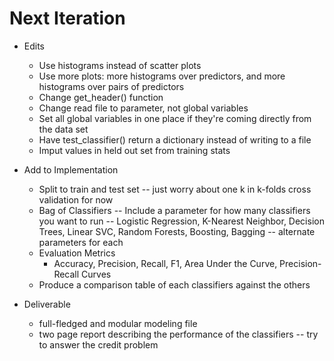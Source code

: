 # Next Iteration

- Edits
	- Use histograms instead of scatter plots
 	- Use more plots: more histograms over predictors, and more histograms over pairs of predictors
 	- Change get_header() function
 	- Change read file to parameter, not global variables
 	- Set all global variables in one place if they're coming directly from the data set
 	- Have test_classifier() return a dictionary instead of writing to a file
 	- Imput values in held out set from training stats

- Add to Implementation
	- Split to train and test set
		-- just worry about one k in k-folds cross validation for now
	- Bag of Classifiers
		-- Include a parameter for how many classifiers you want to run
		-- Logistic Regression, K-Nearest Neighbor, Decision Trees, Linear SVC, Random Forests, Boosting, Bagging
			-- alternate parameters for each
	- Evaluation Metrics
		- Accuracy, Precision, Recall, F1, Area Under the Curve, Precision-Recall Curves
	- Produce a comparison table of each classifiers against the others

- Deliverable
	- full-fledged and modular modeling file
	- two page report describing the performance of the classifiers
		-- try to answer the credit problem
